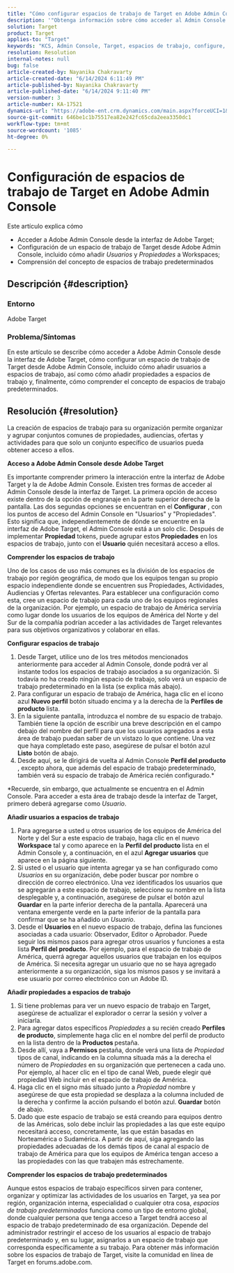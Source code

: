 ```yaml
---
title: "Cómo configurar espacios de trabajo de Target en Adobe Admin Console"
description: '"Obtenga información sobre cómo acceder al Admin Console desde Adobe Target, comprender y configurar el espacio de trabajo, y añadir usuarios y propiedades".'
solution: Target
product: Target
applies-to: "Target"
keywords: "KCS, Admin Console, Target, espacios de trabajo, configure, usuarios, propiedades"
resolution: Resolution
internal-notes: null
bug: false
article-created-by: Nayanika Chakravarty
article-created-date: "6/14/2024 6:11:49 PM"
article-published-by: Nayanika Chakravarty
article-published-date: "6/14/2024 9:11:40 PM"
version-number: 3
article-number: KA-17521
dynamics-url: "https://adobe-ent.crm.dynamics.com/main.aspx?forceUCI=1&pagetype=entityrecord&etn=knowledgearticle&id=fce6818e-792a-ef11-840b-6045bd006704"
source-git-commit: 646be1c1b75517ea82e242fc65cda2eea3350dc1
workflow-type: tm+mt
source-wordcount: '1085'
ht-degree: 0%

---
```


# Configuración de espacios de trabajo de Target en Adobe Admin Console


Este artículo explica cómo

- Acceder a Adobe Admin Console desde la interfaz de Adobe Target;
- Configuración de un espacio de trabajo de Target desde Adobe Admin Console, incluido cómo añadir *Usuarios* y *Propiedades* a Workspaces;
- Comprensión del concepto de espacios de trabajo predeterminados


## Descripción {#description}


### Entorno

Adobe Target

### Problema/Síntomas

En este artículo se describe cómo acceder a Adobe Admin Console desde la interfaz de Adobe Target, cómo configurar un espacio de trabajo de Target desde Adobe Admin Console, incluido cómo añadir usuarios a espacios de trabajo, así como cómo añadir propiedades a espacios de trabajo y, finalmente, cómo comprender el concepto de espacios de trabajo predeterminados.


## Resolución {#resolution}


La creación de espacios de trabajo para su organización permite organizar y agrupar conjuntos comunes de propiedades, audiencias, ofertas y actividades para que solo un conjunto específico de usuarios pueda obtener acceso a ellos.

<b>Acceso a Adobe Admin Console desde Adobe Target</b>

Es importante comprender primero la interacción entre la interfaz de Adobe Target y la de Adobe Admin Console. Existen tres formas de acceder al Admin Console desde la interfaz de Target. La primera opción de acceso existe dentro de la opción de engranaje en la parte superior derecha de la pantalla. Las dos segundas opciones se encuentran en el <b>Configurar</b> , con los puntos de acceso del Admin Console en &quot;Usuarios&quot; y &quot;Propiedades&quot;. Esto significa que, independientemente de dónde se encuentre en la interfaz de Adobe Target, el Admin Console está a un solo clic. Después de implementar <b>Propiedad</b> tokens, puede agrupar estos <b>Propiedades</b> en los espacios de trabajo, junto con el <b>Usuario</b> quién necesitará acceso a ellos.

<b>Comprender los espacios de trabajo</b>

Uno de los casos de uso más comunes es la división de los espacios de trabajo por región geográfica, de modo que los equipos tengan su propio espacio independiente donde se encuentren sus Propiedades, Actividades, Audiencias y Ofertas relevantes. Para establecer una configuración como esta, cree un espacio de trabajo para cada uno de los equipos regionales de la organización. Por ejemplo, un espacio de trabajo de América serviría como lugar donde los usuarios de los equipos de América del Norte y del Sur de la compañía podrían acceder a las actividades de Target relevantes para sus objetivos organizativos y colaborar en ellas.

<b>Configurar espacios de trabajo</b>

1. Desde Target, utilice uno de los tres métodos mencionados anteriormente para acceder al Admin Console, donde podrá ver al instante todos los espacios de trabajo asociados a su organización. Si todavía no ha creado ningún espacio de trabajo, solo verá un espacio de trabajo predeterminado en la lista (se explica más abajo).
2. Para configurar un espacio de trabajo de América, haga clic en el icono azul <b>Nuevo perfil</b> botón situado encima y a la derecha de la <b>Perfiles de producto</b> lista.
3. En la siguiente pantalla, introduzca el nombre de su espacio de trabajo. También tiene la opción de escribir una breve descripción en el campo debajo del nombre del perfil para que los usuarios agregados a esta área de trabajo puedan saber de un vistazo lo que contiene. Una vez que haya completado este paso, asegúrese de pulsar el botón azul <b>Listo</b> botón de abajo.
4. Desde aquí, se le dirigirá de vuelta al Admin Console <b>Perfil del producto </b>, excepto ahora, que además del espacio de trabajo predeterminado, también verá su espacio de trabajo de América recién configurado.\*


\*Recuerde, sin embargo, que actualmente se encuentra en el Admin Console. Para acceder a esta área de trabajo desde la interfaz de Target, primero deberá agregarse como *Usuario*.

<b>Añadir usuarios a espacios de trabajo</b>

1. Para agregarse a usted u otros usuarios de los equipos de América del Norte y del Sur a este espacio de trabajo, haga clic en el nuevo <b>Workspace</b> tal y como aparece en la <b>Perfil del producto </b>lista en el Admin Console y, a continuación, en el azul <b>Agregar usuarios</b> que aparece en la página siguiente.
2. Si usted o el usuario que intenta agregar ya se han configurado como *Usuarios* en su organización, debe poder buscar por nombre o dirección de correo electrónico. Una vez identificados los usuarios que se agregarán a este espacio de trabajo, seleccione su nombre en la lista desplegable y, a continuación, asegúrese de pulsar el botón azul <b>Guardar</b> en la parte inferior derecha de la pantalla. Aparecerá una ventana emergente verde en la parte inferior de la pantalla para confirmar que se ha añadido un *Usuario*.
3. Desde el <b>Usuarios </b>en el nuevo espacio de trabajo, defina las funciones asociadas a cada usuario: Observador, Editor o Aprobador. Puede seguir los mismos pasos para agregar otros usuarios y funciones a esta lista <b>Perfil del producto</b>. Por ejemplo, para el espacio de trabajo de América, querrá agregar aquellos usuarios que trabajan en los equipos de América. Si necesita agregar un usuario que no se haya agregado anteriormente a su organización, siga los mismos pasos y se invitará a ese usuario por correo electrónico con un Adobe ID.


<b>Añadir propiedades a espacios de trabajo</b>

1. Si tiene problemas para ver un nuevo espacio de trabajo en Target, asegúrese de actualizar el explorador o cerrar la sesión y volver a iniciarla.
2. Para agregar datos específicos *Propiedades* a su recién creado <b>Perfiles de producto</b>, simplemente haga clic en el nombre del perfil de producto en la lista dentro de la <b>Productos </b>pestaña.
3. Desde allí, vaya a <b>Permisos </b>pestaña, donde verá una lista de *Propiedad* tipos de canal, indicando en la columna situada más a la derecha el número de *Propiedades* en su organización que pertenecen a cada uno. Por ejemplo, al hacer clic en el tipo de canal Web, puede elegir qué propiedad Web incluir en el espacio de trabajo de América.
4. Haga clic en el signo más situado junto a *Propiedad* nombre y asegúrese de que esta propiedad se desplaza a la columna included de la derecha y confirme la acción pulsando el botón azul. <b>Guardar</b> botón de abajo.
5. Dado que este espacio de trabajo se está creando para equipos dentro de las Américas, solo debe incluir las propiedades a las que este equipo necesitará acceso, concretamente, las que están basadas en Norteamérica o Sudamérica. A partir de aquí, siga agregando las propiedades adecuadas de los demás tipos de canal al espacio de trabajo de América para que los equipos de América tengan acceso a las propiedades con las que trabajen más estrechamente.


<b>Comprender los espacios de trabajo predeterminados</b>

Aunque estos espacios de trabajo específicos sirven para contener, organizar y optimizar las actividades de los usuarios en Target, ya sea por región, organización interna, especialidad o cualquier otra cosa, *espacios de trabajo predeterminados* funciona como un tipo de entorno global, donde cualquier persona que tenga acceso a Target tendrá acceso al espacio de trabajo predeterminado de esa organización. Depende del administrador restringir el acceso de los usuarios al espacio de trabajo predeterminado y, en su lugar, asignarlos a un espacio de trabajo que corresponda específicamente a su trabajo. Para obtener más información sobre los espacios de trabajo de Target, visite la comunidad en línea de Target en forums.adobe.com.
